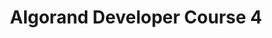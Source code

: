 ---
title: "Algorand Developer Course 4"
description: "Understanding what dApp is and how you can build dApps with Python and Reach language. By the end of this module, you will have understand what a dApp is and would be able to build your own dApp as well as built a template dApp with both Python and Reach."
type: "course"
category: "Algorand Protocol Course,Algorand Components,dApps"
difficulty: "Intermediate"
summary: "Building dApps with the Python language and Reach language"
file_path: ""
image: "https://assets-global.website-files.com/5e39e095596498a8b9624af1/5ffca6e3e0d8ad9231cc2af6_Portfolio-course---final.png"
link: "https://drive.google.com/file/d/1bDZgVJzyb25uwmjB4qdAGMsXV98YdnGC/view"
status: "open"
---